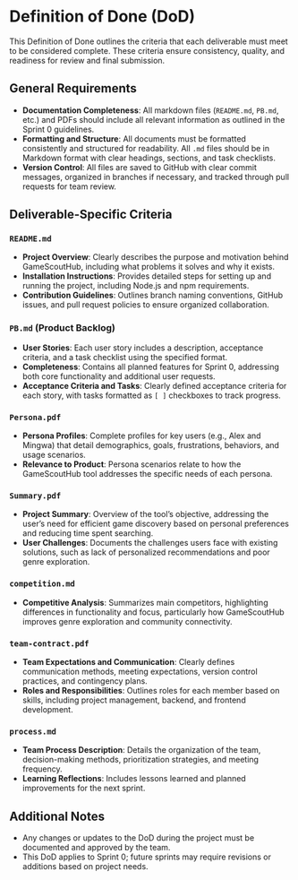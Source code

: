 # Definition of Done (DoD)

This Definition of Done outlines the criteria that each deliverable must meet to be considered complete. These criteria ensure consistency, quality, and readiness for review and final submission.

## General Requirements
- **Documentation Completeness**: All markdown files (`README.md`, `PB.md`, etc.) and PDFs should include all relevant information as outlined in the Sprint 0 guidelines.
- **Formatting and Structure**: All documents must be formatted consistently and structured for readability. All `.md` files should be in Markdown format with clear headings, sections, and task checklists.
- **Version Control**: All files are saved to GitHub with clear commit messages, organized in branches if necessary, and tracked through pull requests for team review.

## Deliverable-Specific Criteria

### `README.md`
- **Project Overview**: Clearly describes the purpose and motivation behind GameScoutHub, including what problems it solves and why it exists.
- **Installation Instructions**: Provides detailed steps for setting up and running the project, including Node.js and npm requirements.
- **Contribution Guidelines**: Outlines branch naming conventions, GitHub issues, and pull request policies to ensure organized collaboration.

### `PB.md` (Product Backlog)
- **User Stories**: Each user story includes a description, acceptance criteria, and a task checklist using the specified format.
- **Completeness**: Contains all planned features for Sprint 0, addressing both core functionality and additional user requests.
- **Acceptance Criteria and Tasks**: Clearly defined acceptance criteria for each story, with tasks formatted as `[ ]` checkboxes to track progress.

### `Persona.pdf`
- **Persona Profiles**: Complete profiles for key users (e.g., Alex and Mingwa) that detail demographics, goals, frustrations, behaviors, and usage scenarios.
- **Relevance to Product**: Persona scenarios relate to how the GameScoutHub tool addresses the specific needs of each persona.

### `Summary.pdf`
- **Project Summary**: Overview of the tool’s objective, addressing the user’s need for efficient game discovery based on personal preferences and reducing time spent searching.
- **User Challenges**: Documents the challenges users face with existing solutions, such as lack of personalized recommendations and poor genre exploration.

### `competition.md`
- **Competitive Analysis**: Summarizes main competitors, highlighting differences in functionality and focus, particularly how GameScoutHub improves genre exploration and community connectivity.

### `team-contract.pdf`
- **Team Expectations and Communication**: Clearly defines communication methods, meeting expectations, version control practices, and contingency plans.
- **Roles and Responsibilities**: Outlines roles for each member based on skills, including project management, backend, and frontend development.

### `process.md`
- **Team Process Description**: Details the organization of the team, decision-making methods, prioritization strategies, and meeting frequency.
- **Learning Reflections**: Includes lessons learned and planned improvements for the next sprint.

## Additional Notes
- Any changes or updates to the DoD during the project must be documented and approved by the team.
- This DoD applies to Sprint 0; future sprints may require revisions or additions based on project needs.
